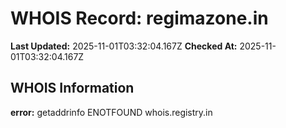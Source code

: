 # WHOIS Record: regimazone.in

**Last Updated:** 2025-11-01T03:32:04.167Z
**Checked At:** 2025-11-01T03:32:04.167Z

## WHOIS Information

**error:** getaddrinfo ENOTFOUND whois.registry.in

